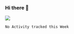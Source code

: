 ### Hi there 👋

<!--
**vivavv/vivavv** is a ✨ _special_ ✨ repository because its `README.md` (this file) appears on your GitHub profile.

Here are some ideas to get you started:

- 🔭 I’m currently working on ...
- 🌱 I’m currently learning ...
- 👯 I’m looking to collaborate on ...
- 🤔 I’m looking for help with ...
- 💬 Ask me about ...
- 📫 How to reach me: ...
- 😄 Pronouns: ...
- ⚡ Fun fact: ...
-->

![](https://media.giphy.com/media/fngeQvy995JpJhoMgz/giphy.gif)


<!--START_SECTION:waka-->
```text
No Activity tracked this Week
```
<!--END_SECTION:waka-->
